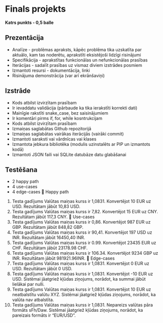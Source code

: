 # Finals projekts

**Katrs punkts - 0,5 balle**

## Prezentācija
 - Analīze - problēmas apraksts, kāpēc problēma tika uzskatīta par aktuālo, kam tas noderētu, aprakstīti eksistējoši lidzīgi risinājumi
 - Specifikācija - aprakstītas funkcionālas un nefunkcionālas prasības
 - Iterācijas - sadalīt prasības uz vismaz diviem izstrādes posmiem
 - Izmantoti resursi - dokumentācija, linki
 - Risinājuma demonstrācija (var arī ekrānšaviņi)

## Izstrāde
 - Kods atbilst izvirzītam prasībam
 - Ir ievaddatu validācija (pārbaude ka tika ierakstīti korrekti dati)
 - Mainīgie rakstīti snake_case, bez saisinājumiem
 - Ir komentāri pirms if, for, while kosntrukcijam
 - Kods atbilst izvirzītam prasībam
 - Izmaiņas saglabātas Github repozitorijā
 - Izmaiņas saglabātas vairākas iterācijās (vairāki commit)
 - Izmantoti saraksti vai vārdnīcas vai klases
 - Izmantota jebkura bibliotēka (modulis uzinstalēts ar PIP un izmantots kodā) 
 - Izmantoti JSON faili vai SQLite datubāze datu glabāšanai

## Testēšana

 - 2 happy path
 - 4 use-cases
 - 4 edge-cases
 	Happy path
1.	Testa gadījums Valūtas maiņas kurss ir 1,0831. Konvertējot 10 EUR uz USD. Rezultātam jābūt 10,83 USD. 
2.	Testa gadījums Valūtas maiņas kurss ir 7,82. Konvertējot 15 EUR uz CNY. Rezultātam jābūt 117,3 CNY. 
	Use-cases 
1.	Testa gadījums Valūtas maiņas kurss ir 0,86. Konvertējot 987 EUR uz GBP. Rezultātam jābūt 848,82 GBP. 
2.	Testa gadījums Valūtas maiņas kurss ir 90,41. Konvertējot 197 USD uz INR. Rezultātam jābūt 16450,40 INR. 
3.	Testa gadījums  Valūtas maiņas kurss ir 0.99. Konvertējot 23435 EUR uz CHF. Rezultātam jābūt 23178.98 CHF. 
4.	Testa gadījums  Valūtas maiņas kurss ir 106.34. Konvertējot 9234 GBP uz INR. Rezultātam jābūt 981921.96INR. 
	Edge-cases
1.	Testa gadījums Valūtas maiņas kurss ir 1,0831. Konvertējot 0 EUR uz USD. Rezultātam jābūt 0 USD. 
2.	Testa gadījums Valūtas maiņas kurss ir 1,0831. Konvertējot -10 EUR uz USD. Sistēmai jāatgriež kļūdas ziņojums, norādot, ka summai jābūt lielākai par nulli. 
3.	Testa gadījums Valūtas maiņas kurss ir 1,0831. Konvertējot 10 EUR uz neatbalstītu valūtu  XYZ. Sistēmai jāatgriež kļūdas ziņojums, norādot, ka valūta nav atbalstīta. 
4.	Testa gadījums Valūtas maiņas kurss ir 1,0831. Nepareizs valūtas pāra formāts  sFh/Daw. Sistēmai jāatgriež kļūdas ziņojums, norādot, ka pareizais formāts ir “EUR/USD”.

